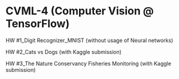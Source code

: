 # CVML-4 (Computer Vision @ TensorFlow)

HW #1_Digit Recognizer_MNIST (without usage of Neural networks)

HW #2_Cats vs Dogs (with Kaggle submission)

HW #3_The Nature Conservancy Fisheries Monitoring (with Kaggle submission)
